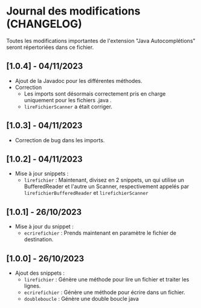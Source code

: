 # Journal des modifications (CHANGELOG)

Toutes les modifications importantes de l'extension "Java Autocomplétions" seront répertoriées dans ce fichier.

## [1.0.4] - 04/11/2023

- Ajout de la Javadoc pour les différentes méthodes.
- Correction
  - Les imports sont désormais correctement pris en charge uniquement pour les fichiers .java .
  - `lireFichierScanner` a était corriger.

## [1.0.3] - 04/11/2023

- Correction de bug dans les imports.

## [1.0.2] - 04/11/2023

- Mise à jour snippets : 
  - `lirefichier` : Maintenant, divisez en 2 snippets, un qui utilise un BufferedReader et l'autre un Scanner, respectivement appelés par `lirefichierBufferedReader` et `lirefichierScanner`

## [1.0.1] - 26/10/2023

- Mise à jour du snippet :
  - `ecrirefichier` : Prends maintenant en paramètre le fichier de destination.

## [1.0.0] - 26/10/2023

- Ajout des snippets :
  - `lirefichier`   : Génère une méthode pour lire un fichier et traiter les lignes.
  - `ecrirefichier` : Génère une méthode pour écrire dans un fichier.
  - `doubleboucle`  : Génère une double boucle java